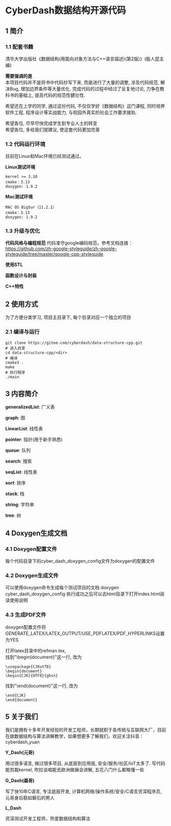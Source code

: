 ﻿# CyberDash数据结构开源代码
## 1 简介
### 1.1 配套书籍
清华大学出版社《数据结构(用面向对象方法与C++语言描述)(第2版)》(殷人昆主编)  

**需要强调的是**  
本项目代码并不是将书中代码抄写下来, 而是进行了大量的调整, 涉及代码规范, 解决Bug,
增加边界条件等大量优化. 完成代码的过程中经过了反复地讨论, 力争在教科书的基础上, 
提高代码的规范性健壮性.

希望还在上学的同学, 通过这份代码, 不仅仅学好《数据结构》这门课程, 同时培养软件工程,
程序设计等实战能力, 与校园外真实的社会工作要求接轨.

希望各位, 尽早尽快完成学生到专业人士的转变  
希望各位, 多给我们提建议, 使这套代码更加完善  

### 1.2 代码运行环境
目前在Linux和Mac环境已经测试通过。

**Linux测试环境**

    kernel >= 3.10
    cmake：3.13
    doxygen: 1.9.2
**Mac测试环境**

    MAC OS BigSur（11.2.1）
    cmake：3.13
    doxygen: 1.9.2


### 1.3 升级与优化
**代码风格与编程规范**
代码准守google编码规范，参考文档连接：
https://github.com/zh-google-styleguide/zh-google-styleguide/tree/master/google-cpp-styleguide

**使用STL**

**函数设计与封装**

**C++特性**


## 2 使用方式
为了方便分类学习, 项目主目录下, 每个目录对应一个独立的项目
### 2.1 编译与运行
    git clone https://gitee.com/cyberdash/data-structure-cpp.git
    # 进入目录
    cd data-structure-cpp/<dir>
    # 编译
    cmake3 .
    make
    # 执行程序
    ./main


## 3 内容简介
**generalizedList**: 广义表

**graph**: 图

**LinearList**: 线性表

**pointer**: 指针(用于新手熟悉)

**queue**: 队列

**search**: 搜索

**seqList**: 线性表

**sort**: 排序

**stack**: 栈

**string**: 字符串

**tree**: 树

## 4 Doxygen生成文档
### 4.1 Doxygen配置文件
每个代码目录下的cyber_dash_doxygen_config文件为doxygen的配置文件
### 4.2 Doxygen生成文件
可以使用doxygen命令生成每个测试项目的文档
    doxygen cyber_dash_doxygen_config
执行成功之后可以去html目录下打开index.html阅读使用说明

### 4.3 生成PDF文件
doxygen配置文件将GENERATE_LATEX/LATEX_OUTPUT/USE_PDFLATEX/PDF_HYPERLINKS设置为YES

打开latex目录中的refman.tex,  
找到"\begin{document}"这一行, 改为
```
\usepackage{CJKutf8}
\begin{document}
\begin{CJK}{UTF8}{gbsn}
```
找到"\end{document}"这一行, 改为
```
\end{CJK}
\end{document}
```


## 5 关于我们
我们是拥有十多年开发经验的开发工程师，长期就职于各传统与互联网大厂，目前在做数据结构与算法讲解教学，如果想更多了解我们，欢迎关注抖音：cyberdash_yuan

**Y_Dash(元哥)**

用过很多语言, 做过很多项目, 从底层到应用层, 安全/服务/社区/IoT太多了.
写代码能剪裁kernel, 吹拉谈唱能去欧洲做展会讲解, 五花八门什么都略懂一些

**G_Dash(磊哥)**

写了快10年C语言, 专注底层开发, 计算机网络/操作系统/安全/C语言资深程序员, 元哥身后稳如磐石的男人

**L_Dash**

资深测试开发工程师，热爱数据结构和算法
